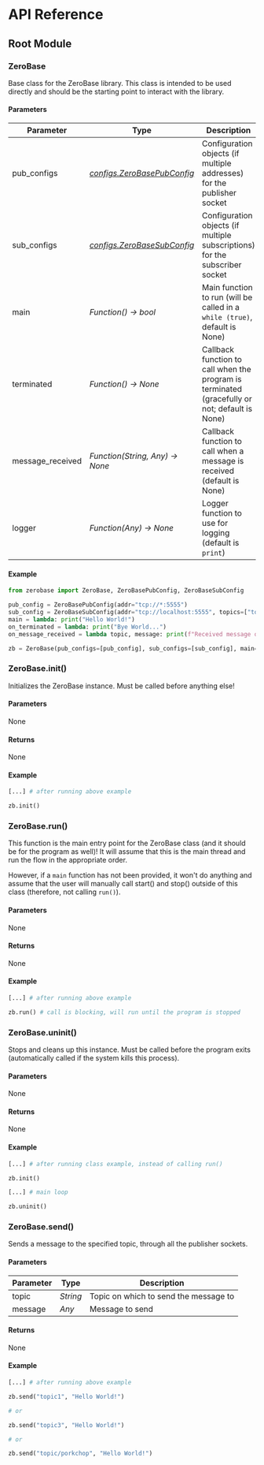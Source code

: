 # API Reference

## Root Module

### ZeroBase

Base class for the ZeroBase library. This class is intended to be used directly and should be the starting point to interact with the library.

#### Parameters

| Parameter        | Type                                                        | Description                                                                                   |
| ---------------- | ----------------------------------------------------------- | --------------------------------------------------------------------------------------------- |
| pub_configs      | _[configs.ZeroBasePubConfig](configs/zerobasepubconfig.md)_ | Configuration objects (if multiple addresses) for the publisher socket                        |
| sub_configs      | _[configs.ZeroBaseSubConfig](configs/zerobasesubconfig.md)_ | Configuration objects (if multiple subscriptions) for the subscriber socket                   |
| main             | _Function() -> bool_                                        | Main function to run (will be called in a `while (true)`, default is None)                    |
| terminated       | _Function() -> None_                                        | Callback function to call when the program is terminated (gracefully or not; default is None) |
| message_received | _Function(String, Any) -> None_                             | Callback function to call when a message is received (default is None)                        |
| logger           | _Function(Any) -> None_                                     | Logger function to use for logging (default is `print`)                                       |

#### Example

```python
from zerobase import ZeroBase, ZeroBasePubConfig, ZeroBaseSubConfig

pub_config = ZeroBasePubConfig(addr="tcp://*:5555")
sub_config = ZeroBaseSubConfig(addr="tcp://localhost:5555", topics=["topic1", "topic2"])
main = lambda: print("Hello World!")
on_terminated = lambda: print("Bye World...")
on_message_received = lambda topic, message: print(f"Received message on topic {topic}: {message}")

zb = ZeroBase(pub_configs=[pub_config], sub_configs=[sub_config], main=main, terminated=on_terminated, message_received=on_message_received, logger=print)
```

### ZeroBase.init()

Initializes the ZeroBase instance. Must be called before anything else!

#### Parameters

None

#### Returns

None

#### Example

```python
[...] # after running above example

zb.init()
```

### ZeroBase.run()

This function is the main entry point for the ZeroBase class (and it should be for the program as well)! It will assume that this is the main thread and run the flow in the appropriate order.

However, if a `main` function has not been provided, it won't do anything and assume that the user will manually call start() and stop() outside of this class (therefore, not calling `run()`).

#### Parameters

None

#### Returns

None

#### Example

```python
[...] # after running above example

zb.run() # call is blocking, will run until the program is stopped
```

### ZeroBase.uninit()

Stops and cleans up this instance. Must be called before the program exits (automatically called if the system kills this process).

#### Parameters

None

#### Returns

None

#### Example

```python
[...] # after running class example, instead of calling run()

zb.init()

[...] # main loop

zb.uninit()
```

### ZeroBase.send()

Sends a message to the specified topic, through all the publisher sockets.

#### Parameters

| Parameter | Type     | Description                           |
| --------- | -------- | ------------------------------------- |
| topic     | _String_ | Topic on which to send the message to |
| message   | _Any_    | Message to send                       |

#### Returns

None

#### Example

```python
[...] # after running above example

zb.send("topic1", "Hello World!")

# or

zb.send("topic3", "Hello World!")

# or

zb.send("topic/porkchop", "Hello World!")
```
